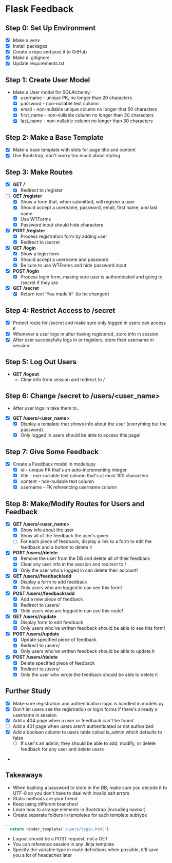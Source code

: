 # Flask Feedback

## Step 0: Set Up Environment

- [x] Make a venv
- [x] Install packages
- [x] Create a repo and post it to GitHub
- [x] Make a .gitignore
- [x] Update requirements.txt

## Step 1: Create User Model

- Make a User model for SQLAlchemy:
  - [x] username - unique PK, no longer than 20 characters
  - [x] password - non-nullable text column
  - [x] email - non-nullable unique column no longer that 50 characters
  - [x] first_name - non-nullable column no longer than 30 characters
  - [x] last_name - non-nullable column no longer than 30 characters

## Step 2: Make a Base Template

- [x] Make a base template with slots for page title and content
- [x] Use Bootstrap, don't worry too much about styling

## Step 3: Make Routes

- [x] **GET /**
  - [x] Redirect to /register
- [ ] **GET /register**
  - [x] Show a form that, when submitted, will register a user
  - [x] Should accept a username, password, email, first name, and last name
  - [x] Use WTForms
  - [x] Password input should hide characters
- [x] **POST /register**
  - [x] Process registration form by adding user
  - [x] Redirect to /secret
- [x] **GET /login**
  - [x] Show a login form
  - [x] Should accept a username and password
  - [x] Be sure to use WTForms and hide password input
- [x] **POST /login**
  - [x] Process login form, making sure user is authenticated and going to /secret if they are
- [x] **GET /secret**
  - [x] Return text 'You made it!' (to be changed)

## Step 4: Restrict Access to /secret

- [x] Protect route for /secret and make sure only logged in users can access it
- [x] Whenever a user logs in after having registered, store info in session
- [x] After user successfully logs in or registers, store their username in session

## Step 5: Log Out Users

- **GET /logout**
  - Clear info from session and redirect to /

## Step 6: Change /secret to /users/<user_name>

- After user logs in take them to...
- [x] **GET /users/<user_name>**
  - [x] Display a template that shows info about the user (everything but the password)
  - [x] Only logged in users should be able to access this page!

## Step 7: Give Some Feedback

- [x] Create a Feedback model in models.py
  - [x] id - unique PK that's an auto-incrementing integer
  - [x] title - non-nullable text column that's at most 100 characters
  - [x] content - non-nullable text column
  - [x] username - FK referencing username column

## Step 8: Make/Modify Routes for Users and Feedback

- [x] **GET /users/<user_name>**
  - [x] Show info about the user
  - [x] Show all of the feedback the user's given
  - [ ] For each piece of feedback, display a link to a form to edit the feedback and a button to delete it
- [x] **POST /users/<username>/delete**
  - [x] Remove the user from the DB and delete all of their feedback
  - [x] Clear any user info in the session and redirect to /
  - [x] Only the user who's logged in can delete their account!
- [x] **GET /users/<username>/feedback/add**
  - [x] Display a form to add feedback
  - [x] Only users who are logged in can see this form!
- [x] **POST /users/<username>/feedback/add**
  - [x] Add a new piece of feedback
  - [x] Redirect to /users/<username>
  - [x] Only users who are logged in can use this route!
- [x] **GET /users/<feedback-id>/update**
  - [x] Display form to edit feedback
  - [x] Only users who've written feedback should be able to see this form!
- [x] **POST /users/<feedback-id>/update**
  - [x] Update specified piece of feedback
  - [x] Redirect to /users/<username>
  - [x] Only users who've written feedback should be able to update it
- [x] **POST /users/<feedback-id>/delete**
  - [x] Delete specified piece of feedback
  - [x] Redirect to /users/<username>
  - [x] Only the user who wrote the feedback should be able to delete it

## Further Study

- [x] Make sure registration and authentication logic is handled in models.py
- [x] Don't let users see the registration or login forms if there's already a username in session
- [x] Add a 404 page when a user or feedback can't be found
- [ ] Add a 401 page when users aren't authenticated or not authorized
- [x] Add a boolean column to users table called is_admin which defaults to false
  - [ ] If user's an admin, they should be able to add, modify, or delete feedback for any user and delete users
- 

## Takeaways

- When hashing a password to store in the DB, make sure you decode it to UTF-8 so you don't have to deal with invalid salt errors
- Static methods are your friend
- Keep using different branches!
- Learn how to arrange elements in Bootstrap (including navbar)
- Create separate folders in templates for each template subtype

```python
...
  return render_template('/users/login.html')
```

- Logout should be a POST request, not a GET
- You can reference session in any Jinja template
- Specify the variable type in route definitions when possible, it'll save you a lot of headaches later
